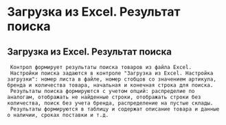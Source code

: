﻿---
description: 2.4.7
---
# Загрузка из Excel. Результат поиска
## Загрузка из Excel. Результат поиска
     Контрол формирует результаты поиска товаров из файла Excel. 
     Настройки поиска задаются в контроле "Загрузка из Excel. Настройка загрузки": номер листа в файле, номер стобцов со значением артикула, бренда и количества товара, начальная и конечная строка для поиска.
     Результаты поиска формируются с учетом опций: распределие по аналогам, отображать не найденные строки, отображать строки без количества, поиск без учета бренда, распределение на пустые склады.
     Результаты формируются в таблицу и содержат описание товара и данные о наличии, сроках поставки и т.д.
